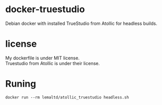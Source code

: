 # docker-truestudio
  
Debian docker with installed TrueStudio from Atollic for headless builds.  
  
# license
  
My dockerfile is under MIT license.  
Truestudio from Atollic is under their license.  

# Runing

`docker run --rm lemaltd/atollic_truestudio headless.sh`